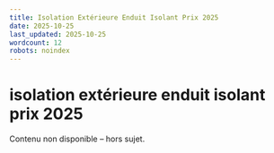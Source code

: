 ```yaml
---
title: Isolation Extérieure Enduit Isolant Prix 2025
date: 2025-10-25
last_updated: 2025-10-25
wordcount: 12
robots: noindex
---
```


# isolation extérieure enduit isolant prix 2025

Contenu non disponible – hors sujet.